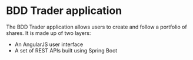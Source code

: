 # BDD Trader application

The BDD Trader application allows users to create and follow a portfolio of shares. 
It is made up of two layers: 
  * An AngularJS user interface
  * A set of REST APIs built using Spring Boot
